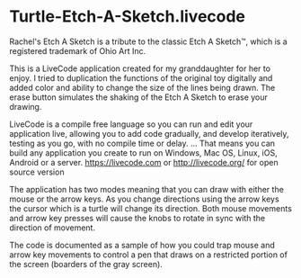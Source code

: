# Turtle-Etch-A-Sketch.livecode
Rachel's Etch A Sketch is a tribute to the classic Etch A Sketch™, which is a registered trademark of Ohio Art Inc.

This is a LiveCode application created for my granddaughter for her to enjoy.  I tried to duplication the functions of the original toy digitally and added color and ability to change the size of the lines being drawn.  The erase button simulates the shaking of the Etch A Sketch to erase your drawing.

LiveCode is a compile free language so you can run and edit your application live, allowing you to add code gradually, and develop iteratively, testing as you go, with no compile time or delay. ... That means you can build any application you create to run on Windows, Mac OS, Linux, iOS, Android or a server. https://livecode.com or http://livecode.org/ for open source version

The application has two modes meaning that you can draw with either the mouse or the arrow keys.  As you change directions using the arrow keys the cursor which is a turtle will change its direction.  Both mouse movements and arrow key presses will cause the knobs to rotate in sync with the direction of movement.

The code is documented as a sample of how you could trap mouse and arrow key movements to control a pen that draws on a restricted portion of the screen (boarders of the gray screen).


